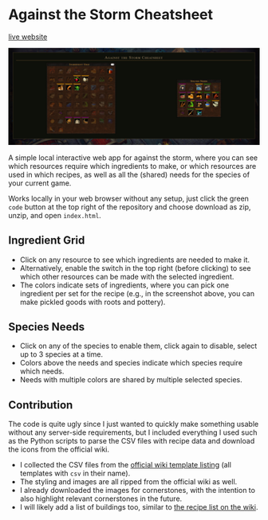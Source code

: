 # Against the Storm Cheatsheet

[live website](https://frankruis.github.io/ats_cheatsheet/)

![Screenshot](/img/example_screenshot.png)

A simple local interactive web app for against the storm, where you can see which resources require which ingredients to make, or which resources are used in which recipes, as well as all the (shared) needs for the species of your current game.

Works locally in your web browser without any setup, just click the green `code` button at the top right of the repository and choose download as zip, unzip, and open `index.html`.

## Ingredient Grid
- Click on any resource to see which ingredients are needed to make it.
- Alternatively, enable the switch in the top right (before clicking) to see which other resources can be made with the selected ingredient.
- The colors indicate sets of ingredients, where you can pick one ingredient per set for the recipe (e.g., in the screenshot above, you can make pickled goods with roots and pottery).

## Species Needs
- Click on any of the species to enable them, click again to disable, select up to 3 species at a time.
- Colors above the needs and species indicate which species require which needs.
- Needs with multiple colors are shared by multiple selected species.

## Contribution
The code is quite ugly since I just wanted to quickly make something usable without any server-side requirements, but I included everything I used such as the Python scripts to parse the CSV files with recipe data and download the icons from the official wiki.

- I collected the CSV files from the [official wiki template listing](https://hoodedhorse.com/wiki/Against_the_Storm/Special:AllPages?from=&to=&namespace=10) (all templates with `csv` in their name).
- The styling and images are all ripped from the official wiki as well.
- I already downloaded the images for cornerstones, with the intention to also highlight relevant cornerstones in the future.
- I will likely add a list of buildings too, similar to [the recipe list on the wiki](https://hoodedhorse.com/wiki/Against_the_Storm/Copper_Bars#Product).
